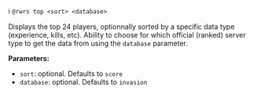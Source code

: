 :information_source:️ `@rwrs top <sort> <database>`

Displays the top 24 players, optionnally sorted by a specific data type (experience, kills, etc). Ability to choose for which official (ranked) server type to get the data from using the `database` parameter.

**Parameters:**

- `sort`: optional. Defaults to `score`
- `database`: optional. Defaults to `invasion`